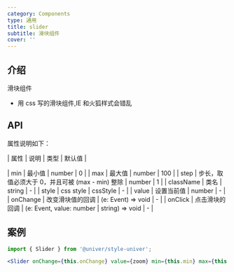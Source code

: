 ```yaml
---
category: Components
type: 通用
title: slider
subtitle: 滑块组件
cover: ''
---
```


## 介绍

滑块组件

-   用 css 写的滑块组件,IE 和火狐样式会错乱

## API

属性说明如下：

| 属性 | 说明 | 类型 | 默认值 |

| min | 最小值 | number | 0 |
| max | 最大值 | number | 100 |
| step | 步长，取值必须大于 0，并且可被 (max - min) 整除 | number | 1 |
| className | 类名 | string | - |
| style | css style | cssStyle | - |
| value | 设置当前值 | number | - |
| onChange | 改变滑块值的回调 | (e: Event) => void | - |
| onClick | 点击滑块的回调 | (e: Event, value: number | string) => void | - |

## 案例

```jsx
import { Slider } from '@univer/style-univer';

<Slider onChange={this.onChange} value={zoom} min={this.min} max={this.max} onClick={this.handleClick} />;
```
